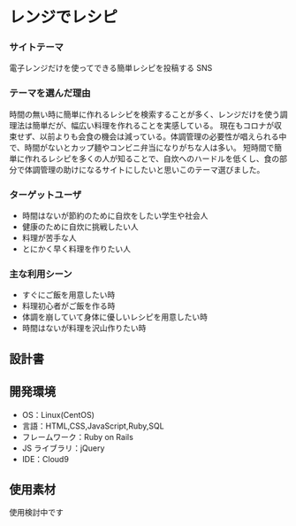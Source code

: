  # レンジでレシピ

### サイトテーマ

電子レンジだけを使ってできる簡単レシピを投稿する SNS

### テーマを選んだ理由

時間の無い時に簡単に作れるレシピを検索することが多く、レンジだけを使う調理法は簡単だが、幅広い料理を作れることを実感している。
現在もコロナが収束せず、以前よりも会食の機会は減っている。体調管理の必要性が唱えられる中で、時間がないとカップ麺やコンビニ弁当になりがちな人は多い。
短時間で簡単に作れるレシピを多くの人が知ることで、自炊へのハードルを低くし、食の部分で体調管理の助けになるサイトにしたいと思いこのテーマ選びました。

### ターゲットユーザ

- 時間はないが節約のために自炊をしたい学生や社会人
- 健康のために自炊に挑戦したい人
- 料理が苦手な人
- とにかく早く料理を作りたい人

### 主な利用シーン

- すぐにご飯を用意したい時
- 料理初心者がご飯を作る時
- 体調を崩していて身体に優しいレシピを用意したい時
- 時間はないが料理を沢山作りたい時

## 設計書


## 開発環境

- OS：Linux(CentOS)
- 言語：HTML,CSS,JavaScript,Ruby,SQL
- フレームワーク：Ruby on Rails
- JS ライブラリ：jQuery
- IDE：Cloud9

## 使用素材

使用検討中です

